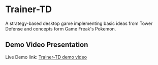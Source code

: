# Trainer-TD
A strategy-based desktop game implementing basic ideas from Tower Defense and concepts form Game Freak's Pokemon.

## Demo Video Presentation
Live Demo link: [Trainer-TD demo video](https://www.youtube.com/watch?v=qxX6N64qoO4&feature=share&fbclid=IwAR3pEQDDeUENJ7FqyXqCi_5BcRMCQAxTFlIYyvdUyA5tjvJw6jbIEpJlAio&ab_channel=FullstackAcademy)
